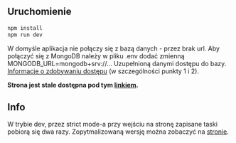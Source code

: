 ## Uruchomienie

```bash
npm install
npm run dev
```
W domyśle aplikacja nie połączy się z bazą danych - przez brak url.
Aby połączyć się z MongoDB należy w pliku .env dodać zmienną MONGODB_URL=mongodb+srv://...
Uzupełnioną danymi dostępu do bazy.
[Informacje o zdobywaniu dostępu](https://www.mongodb.com/docs/mongodb-shell/connect/) (w szczególności punkty 1 i 2).

**Strona jest stale dostępna pod tym [linkiem](https://bit-entry-todo.vercel.app).**

## Info

W trybie dev, przez strict mode-a przy wejściu na stronę zapisane taski pobiorą się dwa razy.
Zopytmalizowaną wersję można zobaczyć na [stronie](https://bit-entry-todo.vercel.app).